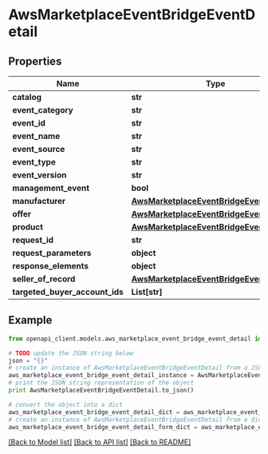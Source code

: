 # AwsMarketplaceEventBridgeEventDetail


## Properties
Name | Type | Description | Notes
------------ | ------------- | ------------- | -------------
**catalog** | **str** |  | [optional] 
**event_category** | **str** |  | [optional] 
**event_id** | **str** |  | [optional] 
**event_name** | **str** |  | [optional] 
**event_source** | **str** |  | [optional] 
**event_type** | **str** |  | [optional] 
**event_version** | **str** |  | [optional] 
**management_event** | **bool** |  | [optional] 
**manufacturer** | [**AwsMarketplaceEventBridgeEventAccount**](AwsMarketplaceEventBridgeEventAccount.md) |  | [optional] 
**offer** | [**AwsMarketplaceEventBridgeEventOffer**](AwsMarketplaceEventBridgeEventOffer.md) |  | [optional] 
**product** | [**AwsMarketplaceEventBridgeEventProduct**](AwsMarketplaceEventBridgeEventProduct.md) |  | [optional] 
**request_id** | **str** |  | [optional] 
**request_parameters** | **object** |  | [optional] 
**response_elements** | **object** |  | [optional] 
**seller_of_record** | [**AwsMarketplaceEventBridgeEventAccount**](AwsMarketplaceEventBridgeEventAccount.md) |  | [optional] 
**targeted_buyer_account_ids** | **List[str]** |  | [optional] 

## Example

```python
from openapi_client.models.aws_marketplace_event_bridge_event_detail import AwsMarketplaceEventBridgeEventDetail

# TODO update the JSON string below
json = "{}"
# create an instance of AwsMarketplaceEventBridgeEventDetail from a JSON string
aws_marketplace_event_bridge_event_detail_instance = AwsMarketplaceEventBridgeEventDetail.from_json(json)
# print the JSON string representation of the object
print AwsMarketplaceEventBridgeEventDetail.to_json()

# convert the object into a dict
aws_marketplace_event_bridge_event_detail_dict = aws_marketplace_event_bridge_event_detail_instance.to_dict()
# create an instance of AwsMarketplaceEventBridgeEventDetail from a dict
aws_marketplace_event_bridge_event_detail_form_dict = aws_marketplace_event_bridge_event_detail.from_dict(aws_marketplace_event_bridge_event_detail_dict)
```
[[Back to Model list]](../README.md#documentation-for-models) [[Back to API list]](../README.md#documentation-for-api-endpoints) [[Back to README]](../README.md)



